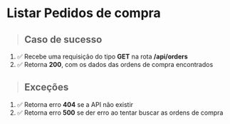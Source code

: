 # Listar Pedidos de compra

> ## Caso de sucesso

1. ✅ Recebe uma requisição do tipo **GET** na rota **/api/orders**
2. ✅ Retorna **200**, com os dados das ordens de compra encontrados

> ## Exceções

1. ✅ Retorna erro **404** se a API não existir
2. ✅ Retorna erro **500** se der erro ao tentar buscar as ordens de compra
